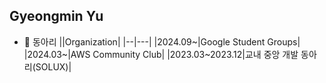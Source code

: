 Gyeongmin Yu
---

- 🔭 동아리
  ||Organization|
  |--|---|
  |2024.09~|Google Student Groups|
  |2024.03~|AWS Community Club|
  |2023.03~2023.12|교내 중앙 개발 동아리(SOLUX)|


